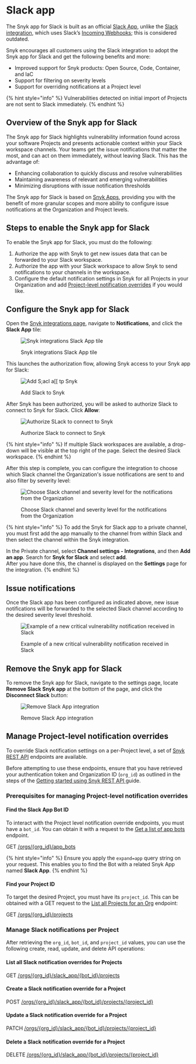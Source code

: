 # Slack app

The Snyk app for Slack is built as an official [Slack App](https://api.slack.com/start/overview#apps), unlike the [Slack integration](slack-integration.md), which uses Slack’s [Incoming Webhooks](https://api.slack.com/legacy/custom-integrations/messaging/webhooks); this is considered outdated.

Snyk encourages all customers using the Slack integration to adopt the Snyk app for Slack and get the following benefits and more:

* Improved support for Snyk products: Open Source, Code, Container, and IaC
* Support for filtering on severity levels
* Support for overriding notifications at a Project level

{% hint style="info" %}
Vulnerabilities detected on initial import of Projects are not sent to Slack immediately.
{% endhint %}

## Overview of the Snyk app for Slack

The Snyk app for Slack highlights vulnerability information found across your software Projects and presents actionable context within your Slack workspace channels. Your teams get the issue notifications that matter the most, and can act on them immediately, without leaving Slack. This has the advantage of:

* Enhancing collaboration to quickly discuss and resolve vulnerabilities
* Maintaining awareness of relevant and emerging vulnerabilities
* Minimizing disruptions with issue notification thresholds

The Snyk app for Slack is based on [Snyk Apps](../../snyk-api-info/snyk-apps/), providing you with the benefit of more granular scopes and more ability to configure issue notifications at the Organization and Project levels.

## Steps to enable the Snyk app for Slack

To enable the Snyk app for Slack, you must do the following:

1. Authorize the app with Snyk to get new issues data that can be forwarded to your Slack workspace.
2. Authorize the app with your Slack workspace to allow Snyk to send notifications to your channels in the workspace.
3. Configure the default notification settings in Snyk for all Projects in your Organization and add [Project-level notification overrides](slack-app.md#managing-project-level-notification-overrides) if you would like.

## Configure the Snyk app for Slack

Open the [Snyk integrations page](https://app.snyk.io/integrations), navigate to **Notifications**, and click the **Slack App** tile:

<figure><img src="../../.gitbook/assets/slack-app1.png" alt="Snyk integrations Slack App tile"><figcaption><p>Snyk integrations Slack App tile</p></figcaption></figure>

This launches the authorization flow, allowing Snyk access to your Snyk app for Slack:

<figure><img src="../../.gitbook/assets/slack-app2.png" alt="Add S;acl a[[ tp Snyk"><figcaption><p>Add Slack to Snyk</p></figcaption></figure>

After Snyk has been authorized, you will be asked to authorize Slack to connect to Snyk for Slack. Click **Allow**:

<figure><img src="../../.gitbook/assets/slack-app3.png" alt="Authorize SLack to connect to Snyk"><figcaption><p>Authorize Slack to connect to Snyk</p></figcaption></figure>

{% hint style="info" %}
If multiple Slack workspaces are available, a drop-down will be visible at the top right of the page. Select the desired Slack workspace.
{% endhint %}

After this step is complete, you can configure the integration to choose which Slack channel the Organization's issue notifications are sent to and also filter by severity level:

<figure><img src="../../.gitbook/assets/slack-app4.png" alt="Choose Slack channel and severity level for the notifications from the Organization"><figcaption><p>Choose Slack channel and severity level for the notifications from the Organization</p></figcaption></figure>

{% hint style="info" %}
To add the Snyk for Slack app to a private channel, you must first add the app manually to the channel from within Slack and then select the channel within the Snyk integration.

In the Private channel, select **Channel settings - Integrations**, and then **Add an app**. Search for **Snyk for Slack** and select **add**. \
After you have done this, the channel is displayed on the **Settings** page for the integration.
{% endhint %}

## Issue notifications

Once the Slack app has been configured as indicated above, new issue notifications will be forwarded to the selected Slack channel according to the desired severity level threshold.

<figure><img src="../../.gitbook/assets/image (333) (1).png" alt="Example of a new critical vulnerability notification received in Slack"><figcaption><p>Example of a new critical vulnerability notification received in Slack</p></figcaption></figure>

## Remove the Snyk app for Slack

To remove the Snyk app for Slack, navigate to the settings page, locate **Remove Slack Snyk app** at the bottom of the page, and click the **Disconnect Slack** button:

<figure><img src="../../.gitbook/assets/slack-app5.png" alt="Remove Slack App integration"><figcaption><p>Remove Slack App integration</p></figcaption></figure>

## Manage Project-level notification overrides

To override Slack notification settings on a per-Project level, a set of [Snyk REST API](https://apidocs.snyk.io/) endpoints are available.

Before attempting to use these endpoints, ensure that you have retrieved your authentication token and Organization ID (`org_id`) as outlined in the steps of the [Getting started using Snyk REST API ](../../snyk-api-info/getting-started-using-snyk-rest-api.md)guide.

### P**rerequisites** for managing Project-level notification overrides

#### Find the Slack App Bot ID

To interact with the Project level notification override endpoints, you must have a `bot_id`. You can obtain it with a request to the [Get a list of app bots](https://apidocs.snyk.io/?version=2023-08-04#get-/orgs/-org\_id-/app\_bots) endpoint.

GET [/orgs/{org\_id}/app\_bots](https://apidocs.snyk.io/?version=2023-08-04#get-/orgs/-org\_id-/app\_bots)

{% hint style="info" %}
Ensure you apply the `expand=app` query string on your request. This enables you to find the Bot with a related Snyk App named **Slack App**.
{% endhint %}

#### Find your Project ID

To target the desired Project, you must have its `project_id`. This can be obtained with a GET request to the [List all Projects for an Org](https://apidocs.snyk.io/?version=2023-08-04#get-/orgs/-org\_id-/projects) endpoint:

GET [/orgs/{org\_id}/projects](https://apidocs.snyk.io/?version=2023-08-04#get-/orgs/-org\_id-/projects)

### Manage Slack notifications per Project

After retrieving the `org_id`, `bot_id`, and `project_id` values, you can use the following create, read, update, and delete API operations:

#### List all  Slack notification overrides for Projects

GET [/orgs/{org\_id}/slack\_app/{bot\_id}/projects](https://apidocs.snyk.io/?version=2023-08-04#get-/orgs/-org\_id-/slack\_app/-bot\_id-/projects)

#### Create a Slack notification override for a Project

POST [/orgs/{org\_id}/slack\_app/{bot\_id}/projects/{project\_id}](https://apidocs.snyk.io/?version=2023-08-04#post-/orgs/-org\_id-/slack\_app/-bot\_id-/projects/-project\_id-)

#### Update a Slack notification override for a Project

PATCH [/orgs/{org\_id}/slack\_app/{bot\_id}/projects/{project\_id}](https://apidocs.snyk.io/?version=2023-08-04#patch-/orgs/-org\_id-/slack\_app/-bot\_id-/projects/-project\_id-)

#### Delete a Slack notification override for a Project

DELETE [/orgs/{org\_id}/slack\_app/{bot\_id}/projects/{project\_id}](https://apidocs.snyk.io/?version=2023-08-04#delete-/orgs/-org\_id-/slack\_app/-bot\_id-/projects/-project\_id-)
